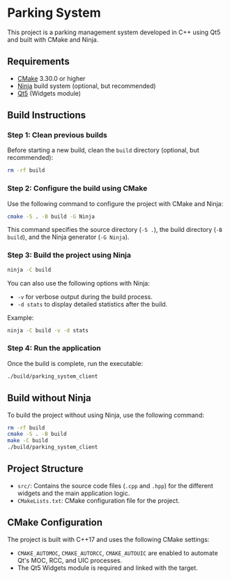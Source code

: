 # Parking System

This project is a parking management system developed in C++ using Qt5 and built with CMake and Ninja.

## Requirements

- [CMake](https://cmake.org/download/) 3.30.0 or higher
- [Ninja](https://ninja-build.org/) build system (optional, but recommended)
- [Qt5](https://doc.qt.io/qt-5/index.html) (Widgets module)

## Build Instructions

### Step 1: Clean previous builds

Before starting a new build, clean the `build` directory (optional, but recommended):

```bash
rm -rf build
```

### Step 2: Configure the build using CMake

Use the following command to configure the project with CMake and Ninja:

```bash
cmake -S . -B build -G Ninja
```

This command specifies the source directory (`-S .`), the build directory (`-B build`), and the Ninja generator (`-G Ninja`).

### Step 3: Build the project using Ninja

```bash
ninja -C build
```

You can also use the following options with Ninja:

- `-v` for verbose output during the build process.
- `-d stats` to display detailed statistics after the build.

Example:

```bash
ninja -C build -v -d stats
```

### Step 4: Run the application

Once the build is complete, run the executable:

```bash
./build/parking_system_client
```

## Build without Ninja

To build the project without using Ninja, use the following command:

```bash
rm -rf build
cmake -S . -B build
make -C build
./build/parking_system_client
```

## Project Structure

- `src/`: Contains the source code files (`.cpp` and `.hpp`) for the different widgets and the main application logic.
- `CMakeLists.txt`: CMake configuration file for the project.

## CMake Configuration

The project is built with C++17 and uses the following CMake settings:

- `CMAKE_AUTOMOC`, `CMAKE_AUTORCC`, `CMAKE_AUTOUIC` are enabled to automate Qt's MOC, RCC, and UIC processes.
- The Qt5 Widgets module is required and linked with the target.
